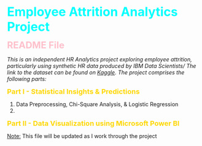 <font size = 6, color = "cyan"><b> Employee Attrition Analytics Project </b></font>

<font size = 5, color = "pink"><b> README File </b></font>

<em>This is an independent HR Analytics project exploring employee attrition, particularly using synthetic HR data produced by IBM Data Scientists/ The link to the dataset can be found on [Kaggle](https://www.kaggle.com/datasets/pavansubhasht/ibm-hr-analytics-attrition-dataset/data). The project comprises the following parts:</em>

<font size = 4, color = "gold"><b> Part I - Statistical Insights & Predictions </b></font>
1) Data Preprocessing, Chi-Square Analysis, & Logistic Regression
2) 

<font size = 4, color = "gold"><b> Part II - Data Visualization using Microsoft Power BI </b></font>


<u>Note:</u> This file will be updated as I work through the project